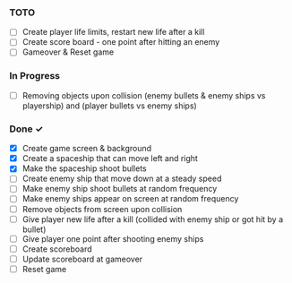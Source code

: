 ### TOTO
- [ ] Create player life limits, restart new life after a kill
- [ ] Create score board - one point after hitting an enemy
- [ ] Gameover & Reset game

### In Progress

- [ ] Removing objects upon collision (enemy bullets & enemy ships vs playership) and (player bullets vs enemy ships)

### Done ✓

- [x] Create game screen & background
- [x] Create a spaceship that can move left and right 
- [x] Make the spaceship shoot bullets
- [ ] Create enemy ship that move down at a steady speed
- [ ] Make enemy ship shoot bullets at random frequency
- [ ] Make enemy ships appear on screen at random frequency
- [ ] Remove objects from screen upon collision
- [ ] Give player new life after a kill (collided with enemy ship or got hit by a bullet)
- [ ] Give player one point after shooting enemy ships
- [ ] Create scoreboard
- [ ] Update scoreboard at gameover
- [ ] Reset game 
